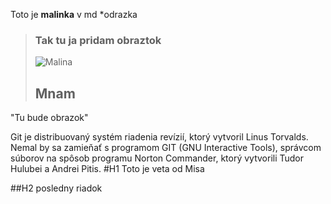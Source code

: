 Toto je **malinka** v md
*odrazka


> ### Tak tu ja pridam obraztok
>
> ![Malina](https://zahradnictvo.boba-eshop.sk/298-home_default/malina-cervena-willamette.jpg)
>
> ## Mnam 


"Tu bude obrazok"

Git je distribuovaný systém riadenia revízií, ktorý vytvoril Linus Torvalds. Nemal by sa zamieňať s programom GIT (GNU Interactive Tools), správcom súborov na spôsob programu Norton Commander, ktorý vytvorili Tudor Hulubei a Andrei Pitis.
#H1 Toto je veta od Misa














##H2 posledny riadok



